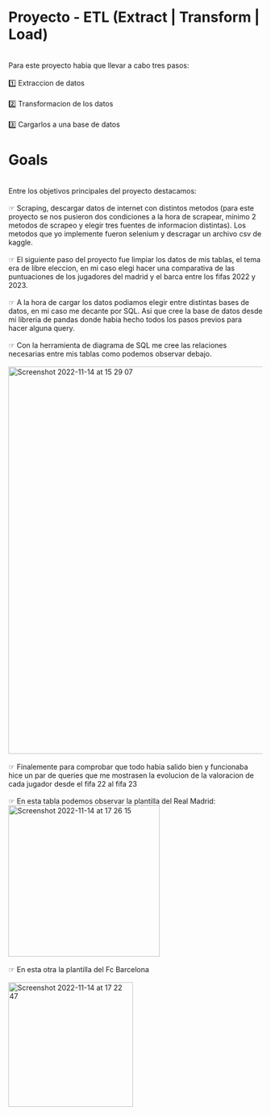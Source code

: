 # Proyecto - ETL (Extract | Transform | Load)
<br /> Para este proyecto habia que llevar a cabo tres pasos: <br />
 <br /> 1️⃣  Extraccion de datos <br />
 <br /> 2️⃣  Transformacion de los datos <br />
 <br /> 3️⃣  Cargarlos a una base de datos <br />
# Goals 
<br /> Entre los objetivos principales del proyecto destacamos: <br />
<br /> ☞ Scraping, descargar datos de internet con distintos metodos (para este proyecto se nos pusieron dos condiciones a la hora de scrapear, minimo 2 metodos de scrapeo y elegir tres fuentes de informacion distintas). Los metodos que yo implemente fueron selenium y descragar un archivo csv de kaggle. <br />
<br /> ☞ El siguiente paso del proyecto fue limpiar los datos de mis tablas, el tema era de libre eleccion, en mi caso elegi hacer una comparativa de las puntuaciones de los jugadores del madrid y el barca entre los fifas 2022 y 2023. <br />
<br /> ☞ A la hora de cargar los datos podiamos elegir entre distintas bases de datos, en mi caso me decante por SQL. Asi que cree la base de datos desde mi libreria de pandas donde habia hecho todos los pasos previos para hacer alguna query. <br />
<br /> ☞ Con la herramienta de diagrama de SQL me cree las relaciones necesarias entre mis tablas como podemos observar debajo. <br />
<br /> <img width="768" alt="Screenshot 2022-11-14 at 15 29 07" src="https://user-images.githubusercontent.com/114593402/201718869-e4581aaa-c06d-40c2-ae53-1ac1b6e8052e.png"> <br />
<br /> ☞ Finalemente para comprobar que todo habia salido bien y funcionaba hice un par de queries que me mostrasen la evolucion de la valoracion de cada jugador desde el fifa 22 al fifa 23 <br />
<br /> ☞ En esta tabla podemos observar la plantilla del Real Madrid:
<br /> <img width="300" alt="Screenshot 2022-11-14 at 17 26 15" src="https://user-images.githubusercontent.com/114593402/201720203-724d5072-36b5-4efc-86ce-b152285712ce.png"> <br />
<br /> ☞ En esta otra la plantilla del Fc Barcelona <br />
<br /> <img width="247" alt="Screenshot 2022-11-14 at 17 22 47" src="https://user-images.githubusercontent.com/114593402/201720477-54697281-4d74-40cd-b95e-7a5b9fada454.png"> <br />

